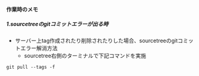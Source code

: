 

#### 作業時のメモ ####


##### 1.sourcetreeのgitコミットエラーが出る時
- サーバー上tag作成されたり削除されたりした場合、sourcetreeのgitコミットエラー解消方法
  - sourcetree右側のターミナルで下記コマンドを実施
```
git pull --tags -f
```
